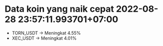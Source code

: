 # Data koin yang naik cepat 2022-08-28 23:57:11.993701+07:00

* TORN_USDT -> Meningkat 4.55%
* XEC_USDT -> Meningkat 4.01%
